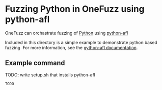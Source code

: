 # Fuzzing Python in OneFuzz using python-afl

OneFuzz can orchastrate fuzzing of [Python](https://www.python.org) using
[python-afl](https://pypi.org/project/python-afl/)

Included in this directory is a simple example to demonstrate python based
fuzzing.  For more information, see the [python-afl
documentation](https://github.com/jwilk/python-afl/).

## Example command

TODO: write setup.sh that installs python-afl

```bash
TODO
```
